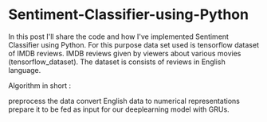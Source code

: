 # Sentiment-Classifier-using-Python

In this post I'll share the code and how I've implemented Sentiment Classifier using Python. For this purpose data set used is tensorflow dataset of IMDB reviews. IMDB reviews given by viewers about various movies (tensorflow_dataset). The dataset is consists of reviews in English language.


Algorithm in short : 


preprocess the data
convert English data to numerical representations
prepare it to be fed as input for our deeplearning model with GRUs.
